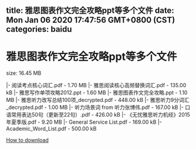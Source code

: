 
title: 雅思图表作文完全攻略ppt等多个文件
date: Mon Jan 06 2020 17:47:56 GMT+0800 (CST)    
categories: baidu
---

# 雅思图表作文完全攻略ppt等多个文件
size: 16.45 MB
 
 
|- 阅读考点核心词汇.pdf - 1.70 MB
|- 雅思阅读核心高频替换词汇.pdf - 135.00 kB
|- 雅思写作单项攻略2012.ppt - 1.60 MB
|- 雅思图表作文完全攻略.ppt - 1.10 MB
|- 雅思听力改写总结100项_decrypted.pdf - 448.00 kB
|- 雅思听力9分词汇_decrypted.pdf - 1.00 MB
|- 听力场景词 from 听力张博伟.pdf - 167.00 kB
|- 口语常用表达50句（更新至22句）.pdf - 426.00 kB
|- 《无忧雅思听力机经》2015年夏季版.pdf - 9.20 MB
|- General Service List.pdf - 169.00 kB
|- Academic_Word_List.pdf - 500.00 kB

[How to download](https://bpcam.bemobtrk.com/go/2ceec3aa-1ca2-46d6-b9ff-aaa5c184517c?jno=1487)